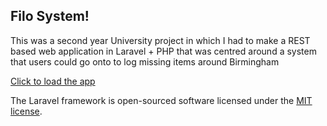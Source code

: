 
## Filo System!
<p>This was a second year University project in which I had to make a REST based web application in Laravel + PHP that was centred around a system that users could go onto to log missing items around Birmingham</p>
<a href="https://taranbfilo.herokuapp.com">Click to load the app</a>
         
         
         
         
         
         
         
         

The Laravel framework is open-sourced software licensed under the [MIT license](https://opensource.org/licenses/MIT).
